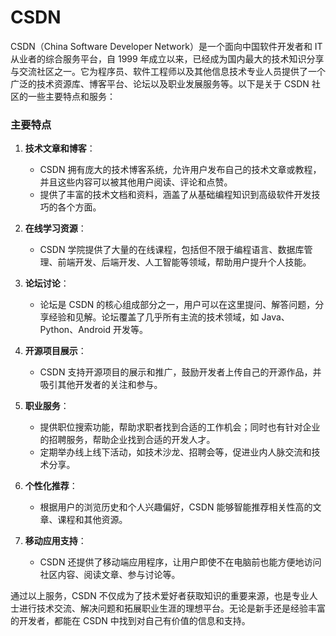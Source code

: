 # CSDN

CSDN（China Software Developer Network）是一个面向中国软件开发者和 IT 从业者的综合服务平台，自 1999 年成立以来，已经成为国内最大的技术知识分享与交流社区之一。它为程序员、软件工程师以及其他信息技术专业人员提供了一个广泛的技术资源库、博客平台、论坛以及职业发展服务等。以下是关于 CSDN 社区的一些主要特点和服务：

### 主要特点

1. **技术文章和博客**：

   - CSDN 拥有庞大的技术博客系统，允许用户发布自己的技术文章或教程，并且这些内容可以被其他用户阅读、评论和点赞。
   - 提供了丰富的技术文档和资料，涵盖了从基础编程知识到高级软件开发技巧的各个方面。

2. **在线学习资源**：
   - CSDN 学院提供了大量的在线课程，包括但不限于编程语言、数据库管理、前端开发、后端开发、人工智能等领域，帮助用户提升个人技能。
3. **论坛讨论**：
   - 论坛是 CSDN 的核心组成部分之一，用户可以在这里提问、解答问题，分享经验和见解。论坛覆盖了几乎所有主流的技术领域，如 Java、Python、Android 开发等。
4. **开源项目展示**：
   - CSDN 支持开源项目的展示和推广，鼓励开发者上传自己的开源作品，并吸引其他开发者的关注和参与。
5. **职业服务**：

   - 提供职位搜索功能，帮助求职者找到合适的工作机会；同时也有针对企业的招聘服务，帮助企业找到合适的开发人才。
   - 定期举办线上线下活动，如技术沙龙、招聘会等，促进业内人脉交流和技术分享。

6. **个性化推荐**：

   - 根据用户的浏览历史和个人兴趣偏好，CSDN 能够智能推荐相关性高的文章、课程和其他资源。

7. **移动应用支持**：
   - CSDN 还提供了移动端应用程序，让用户即使不在电脑前也能方便地访问社区内容、阅读文章、参与讨论等。

通过以上服务，CSDN 不仅成为了技术爱好者获取知识的重要来源，也是专业人士进行技术交流、解决问题和拓展职业生涯的理想平台。无论是新手还是经验丰富的开发者，都能在 CSDN 中找到对自己有价值的信息和支持。
